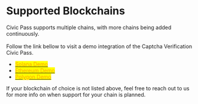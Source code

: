 # Supported Blockchains

Civic Pass supports multiple chains, with more chains being added continuously. \
\
Follow the link bellow to visit a demo integration of the Captcha Verification Civic Pass.

* <mark style="color:orange;"></mark>[<mark style="color:orange;">Solana Demo</mark>](https://getpass.civic.com)<mark style="color:orange;"></mark>
* <mark style="color:orange;"></mark>[<mark style="color:orange;">Ethereum Demo</mark>](https://demopass.civic.com/#goerli)<mark style="color:orange;"></mark>
* <mark style="color:orange;"></mark>[<mark style="color:orange;">Polygon Demo</mark>](https://demopass.civic.com/#polygon)<mark style="color:orange;"></mark>

If your blockchain of choice is not listed above, feel free to reach out to us for more info on when support for your chain is planned.
